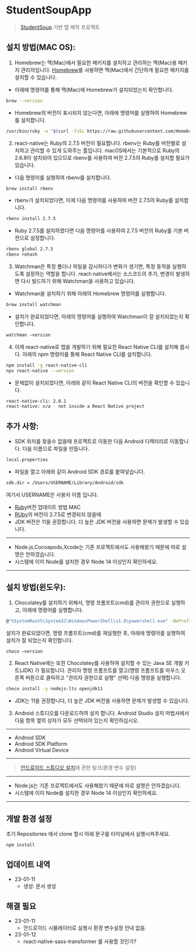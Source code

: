 # StudentSoupApp

> [StudentSoup](https://github.com/TeamDogeC-2/StudentSoup) 기반 앱 제작 프로젝트

## 설치 방법(MAC OS):

1. Homebrew는 맥(Mac)에서 필요한 패키지를 설치하고 관리하는 맥(Mac)용 패키지 관리자입니다. [Homebrew](https://brew.sh/)를 사용하면 맥(Mac)에서 간단하게 필요한 패키지를 설치할 수 있습니다.

- 아래에 명령어를 통해 맥(Mac)에 Homebrew가 설치되었는지 확인합니다.

```sh
brew --version
```

- Homebrew의 버전이 표시되지 않는다면, 아래에 명령어를 실행하여 Homebrew를 설치합니다.

```sh
/usr/bin/ruby -e "$(curl -fsSL https://raw.githubusercontent.com/Homebrew/install/master/install)"
```

2. react-native는 Ruby의 2.7.5 버전이 필요합니다. rbenv는 Ruby를 버전별로 설치하고 관리할 수 있게 도와주는 툴입니다. macOS에서는 기본적으로 Ruby의 2.6.8이 설치되어 있으므로 rbenv를 사용하여 버전 2.7.5의 Ruby를 설치할 필요가 있습니다.

- 다음 명령어를 실행하여 rbenv를 설치합니다.

```sh
brew install rbenv
```

- rbenv가 설치되었다면, 이제 다음 명령어를 사용하여 버전 2.7.5의 Ruby를 설치합니다.

```sh
rbenv install 2.7.5
```

- Ruby 2.7.5를 설치하였다면 다음 명령어를 사용하여 2.7.5 버전의 Ruby를 기본 버전으로 설정합니다.

```sh
rbenv global 2.7.5
rbenv rehash
```

3. Watchman은 특정 폴더나 파일을 감시하다가 변화가 생기면, 특정 동작을 실행하도록 설정하는 역할을 합니다. react-native에서는 소스코드의 추가, 변경이 발생하면 다시 빌드하기 위해 Watchman을 사용하고 있습니다.

- Watchman을 설치하기 위해 아래의 Homebrew 명령어를 실행합니다.

```sh
brew install watchman
```

- 설치가 완료되었다면, 아래의 명령어를 실행하여 Watchman이 잘 설치되었는지 확인합니다.

```sh
watchman –version
```

4. 이제 react-native로 앱을 개발하기 위해 필요한 React Native CLI를 설치해 봅시다. 아래의 npm 명령어를 통해 React Native CLI를 설치합니다.

```sh
npm install -g react-native-cli
npx react-native --version
```

- 문제없이 설치되었다면, 아래와 같이 React Native CLI의 버전을 확인할 수 있습니다.

```sh
react-native-cli: 2.0.1
react-native: n/a - not inside a React Native project
```

## 추가 사항:

- SDK 위치를 찾을수 없을때
  프로젝트로 이동한 다음 Android 디렉터리로 이동합니다. 다음 이름으로 파일을 만듭니다.

```sh
local.properties
```

- 파일을 열고 아래와 같이 Android SDK 경로를 붙여넣습니다.

```sh
sdk.dir = /Users/USERNAME/Library/Android/sdk
```

여기서 USERNAME은 사용자 이름 입니다.

- [Ruby](https://codecamper.me/blog/122/)버전 업데이트 방법 MAC
- [RUby](https://bgsnorfa.medium.com/fix-rbenv-or-ruby-command-not-found-after-changing-from-bash-to-zsh-6ab159e65765)의 버전이 2.7.5로 변경되지 않을때
- JDK 버전은 11을 권장합니다. 더 높은 JDK 버전을 사용하면 문제가 발생할 수 있습니다.

---

- Node.js,Cocoapods,Xcode는 기존 프로젝트에서도 사용해왔기 때문에 따로 설명은 안하겠습니다.
- 시스템에 이미 Node를 설치한 경우 Node 14 이상인지 확인하세요.

---

## 설치 방법(윈도우):

1. Chocolatey를 설치하기 위해서, 명령 프롬프트(cmd)를 관리자 권한으로 실행하고, 아래에 명령어를 실행합니다.

```sh
@"%SystemRoot%\System32\WindowsPowerShell\v1.0\powershell.exe" -NoProfile -InputFormat None -ExecutionPolicy Bypass -Command "iex ((New-Object System.Net.WebClient).DownloadString('https://chocolatey.org/install.ps1'))" && SET "PATH=%PATH%;%ALLUSERSPROFILE%\chocolatey\bin"
```

설치가 완료되었다면, 명령 프롬프트(cmd)를 재실행한 후, 아래에 명령어를 실행하여 설치가 잘 되었는지 확인합니다.

```sh
choco –version
```

2. React Native에는 또한 Chocolatey를 사용하여 설치할 수 있는 Java SE 개발 키트(JDK) 가 필요합니다.
   관리자 명령 프롬프트를 열고(명령 프롬프트를 마우스 오른쪽 버튼으로 클릭하고 "관리자 권한으로 실행" 선택) 다음 명령을 실행합니다.

```sh
choco install -y nodejs-lts openjdk11
```

- JDK는 11을 권장합니다, 더 높은 JDK 버전을 사용하면 문제가 발생할 수 있습니다.

3. Android 스튜디오를 다운로드하여 설치 합니다. Android Studio 설치 마법사에서 다음 항목 옆의 상자가 모두 선택되어 있는지 확인하십시오.

---

- Android SDK
- Android SDK Platform
- Android Virtual Device

---

> [안드로이드 스튜디오 설치](https://dev-yakuza.posstree.com/ko/react-native/install-on-windows/)에 관한 링크(환경 변수 설정)

---

- Node.js는 기존 프로젝트에서도 사용해왔기 때문에 따로 설명은 안하겠습니다.
- 시스템에 이미 Node를 설치한 경우 Node 14 이상인지 확인하세요.

---

## 개발 환경 설정

초기 Repositories 에서 clone 할시 아래 문구를 터미널에서 실행시켜주세요.

```sh
npm install
```

## 업데이트 내역

- 23-01-11
  - 생성: 문서 생성

## 해결 필요

- 23-01-11
  - 안드로이드 시뮬레이터로 실행시 환경 변수설정 안내 없음.
- 23-01-12
  - react-native-sass-transformer 를 사용할 것인가?
